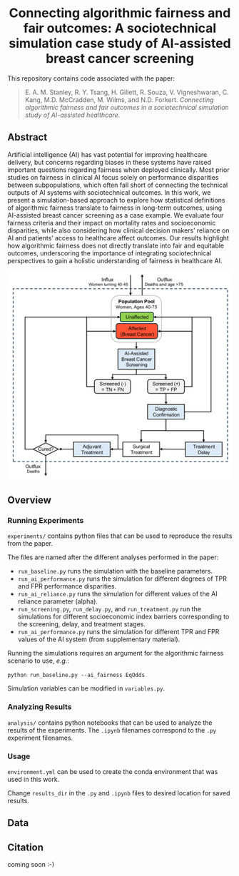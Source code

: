 <div align="center">
  
# Connecting algorithmic fairness and fair outcomes: A sociotechnical simulation case study of AI-assisted breast cancer screening
</div>

This repository contains code associated with the paper:
> E. A. M. Stanley, R. Y. Tsang, H. Gillett, R. Souza, V. Vigneshwaran, C. Kang, M.D. McCradden, M. Wilms, and N.D. Forkert. <i>Connecting algorithmic fairness and fair outcomes in a sociotechnical simulation study of AI-assisted healthcare</i>. 


## Abstract
Artificial intelligence (AI) has vast potential for improving healthcare delivery, but concerns regarding biases in these systems have raised important questions regarding fairness when deployed clinically. Most prior studies on fairness in clinical AI focus solely on performance disparities between subpopulations, which often fall short of connecting the technical outputs of AI systems with sociotechnical outcomes. In this work, we present a simulation-based approach to explore how statistical definitions of algorithmic fairness translate to fairness in long-term outcomes, using AI-assisted breast cancer screening as a case example.  We evaluate four fairness criteria and their impact on mortality rates and socioeconomic disparities, while also considering how clinical decision makers’ reliance on AI and patients’ access to healthcare affect outcomes. Our results highlight how algorithmic fairness does not directly translate into fair and equitable outcomes, underscoring the importance of integrating sociotechnical perspectives to gain a holistic understanding of fairness in healthcare AI.


<p align="center">
<img src="fig/fig1.png?raw=true" width="600">
</p>



## Overview 


### Running Experiments
`experiments/` contains python files that can be used to reproduce the results from the paper. 

The files are named after the different analyses performed in the paper:
* `run_baseline.py` runs the simulation with the baseline parameters. 
* `run_ai_performance.py` runs the simulation for different degrees of TPR and FPR performance disparities.
* `run_ai_reliance.py` runs the simulation for different values of the AI reliance parameter (alpha). 
* `run_screening.py`, `run_delay.py`, and `run_treatment.py` run the simulations for different socioeconomic index barriers corresponding to the screening, delay, and treatment stages. 
* `run_ai_performance.py` runs the simulation for different TPR and FPR values of the AI system (from supplementary material). 

Running the simulations requires an argument for the algorithmic fairness scenario to use, <i>e.g.</i>:

`python run_baseline.py --ai_fairness EqOdds`

Simulation variables can be modified in `variables.py`.


### Analyzing Results
`analysis/` contains python notebooks that can be used to analyze the results of the experiments. The `.ipynb` filenames correspond to the `.py` experiment filenames.


### Usage
`environment.yml` can be used to create the conda environment that was used in this work.

Change `results_dir` in the `.py` and `.ipynb` files to desired location for saved results.


## Data 
<!-- Source data used to generate the figures in the manuscript has been deposited [here](). -->

## Citation
coming soon :-) 
